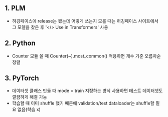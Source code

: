 ## 1. PLM   
- 허깅페이스에 release는 됐는데 어떻게 쓰는지 모를 때는 허깅페이스 사이트에서 그 모델을 찾은 후 '</> Use in Transformers' 사용   
     
## 2. Python
- Counter 모듈 쓸 때 Counter(~).most_common() 적용하면 개수 기준 오름차순 정렬   
   
## 3. PyTorch
- 데이터셋 클래스 만들 때 mode = train 지정하는 방식 사용하면 테스트 데이터셋도 깔끔하게 해결 가능
- 학습할 때 이미 shuffle 했기 때문에 validation/test dataloader는 shuffle할 필요 없음(학습 x)